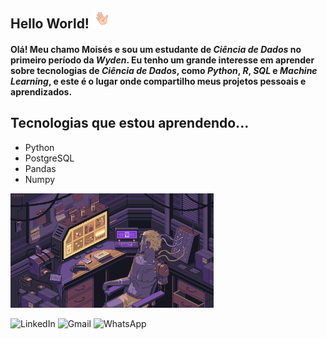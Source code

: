 ## Hello World! <img src = "ola.gif" width = "32px">

#### Olá! Meu chamo Moisés e sou um estudante de *Ciência de Dados* no primeiro período da *Wyden*. Eu tenho um grande interesse em aprender sobre tecnologias de *Ciência de Dados*, como *Python*, *R*, *SQL* e *Machine Learning*, e este é o lugar onde compartilho meus projetos pessoais e aprendizados.

## Tecnologias que estou aprendendo...
* Python
* PostgreSQL
* Pandas
* Numpy



<img src = "memory.gif" width = "325px">

![LinkedIn](https://img.shields.io/badge/linkedin-%230077B5.svg?style=for-the-badge&logo=linkedin&logoColor=white/) ![Gmail](https://img.shields.io/badge/Gmail-D14836?style=for-the-badge&logo=gmail&logoColor=white) ![WhatsApp](https://img.shields.io/badge/WhatsApp-25D366?style=for-the-badge&logo=whatsapp&logoColor=white)

